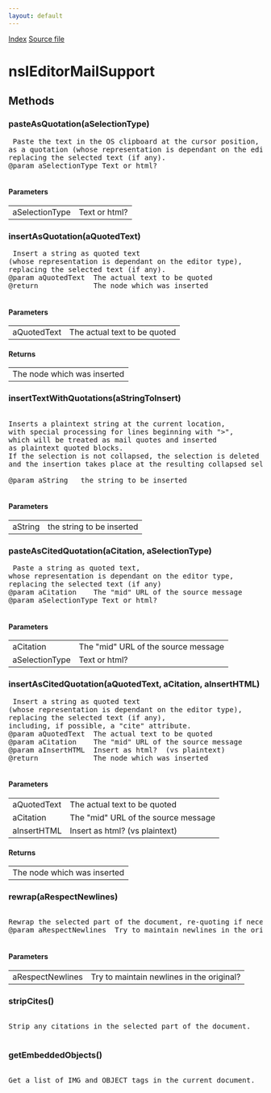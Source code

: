 ```yaml
---
layout: default
---
```

<div id='links'><a href="../index.html">Index</a>
<a href="http://dxr.mozilla.org/mozilla-central/source/editor/nsIEditorMailSupport.idl">Source file</a>
</div>

# nsIEditorMailSupport #

## Methods ##

### pasteAsQuotation(aSelectionType) ###
<pre> Paste the text in the OS clipboard at the cursor position,  
as a quotation (whose representation is dependant on the editor type),  
replacing the selected text (if any).  
@param aSelectionType Text or html?  
  
</pre>
#### Parameters ####

<table>

<tr>
<td>aSelectionType</td>
<td>Text or html?  
</td>
</tr>

</table>

### insertAsQuotation(aQuotedText) ###
<pre> Insert a string as quoted text  
(whose representation is dependant on the editor type),  
replacing the selected text (if any).  
@param aQuotedText  The actual text to be quoted  
@return             The node which was inserted  
  
</pre>
#### Parameters ####

<table>

<tr>
<td>aQuotedText</td>
<td>The actual text to be quoted  
</td>
</tr>

</table>

#### Returns ####

<table>

<tr>
<td>The node which was inserted  
</td>
</tr>

</table>

### insertTextWithQuotations(aStringToInsert) ###
<pre>  
Inserts a plaintext string at the current location,  
with special processing for lines beginning with ">",  
which will be treated as mail quotes and inserted  
as plaintext quoted blocks.  
If the selection is not collapsed, the selection is deleted  
and the insertion takes place at the resulting collapsed selection.  
  
@param aString   the string to be inserted  
  
</pre>
#### Parameters ####

<table>

<tr>
<td>aString</td>
<td>the string to be inserted  
</td>
</tr>

</table>

### pasteAsCitedQuotation(aCitation, aSelectionType) ###
<pre> Paste a string as quoted text,  
whose representation is dependant on the editor type,  
replacing the selected text (if any)  
@param aCitation    The "mid" URL of the source message  
@param aSelectionType Text or html?  
  
</pre>
#### Parameters ####

<table>

<tr>
<td>aCitation</td>
<td>The "mid" URL of the source message  
</td>
</tr>

<tr>
<td>aSelectionType</td>
<td>Text or html?  
</td>
</tr>

</table>

### insertAsCitedQuotation(aQuotedText, aCitation, aInsertHTML) ###
<pre> Insert a string as quoted text  
(whose representation is dependant on the editor type),  
replacing the selected text (if any),  
including, if possible, a "cite" attribute.  
@param aQuotedText  The actual text to be quoted  
@param aCitation    The "mid" URL of the source message  
@param aInsertHTML  Insert as html?  (vs plaintext)  
@return             The node which was inserted  
  
</pre>
#### Parameters ####

<table>

<tr>
<td>aQuotedText</td>
<td>The actual text to be quoted  
</td>
</tr>

<tr>
<td>aCitation</td>
<td>The "mid" URL of the source message  
</td>
</tr>

<tr>
<td>aInsertHTML</td>
<td>Insert as html?  (vs plaintext)  
</td>
</tr>

</table>

#### Returns ####

<table>

<tr>
<td>The node which was inserted  
</td>
</tr>

</table>

### rewrap(aRespectNewlines) ###
<pre>  
Rewrap the selected part of the document, re-quoting if necessary.  
@param aRespectNewlines  Try to maintain newlines in the original?  
  
</pre>
#### Parameters ####

<table>

<tr>
<td>aRespectNewlines</td>
<td>Try to maintain newlines in the original?  
</td>
</tr>

</table>

### stripCites() ###
<pre>  
Strip any citations in the selected part of the document.  
  
</pre>
### getEmbeddedObjects() ###
<pre>  
Get a list of IMG and OBJECT tags in the current document.  
  
</pre>
